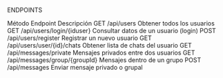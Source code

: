 ENDPOINTS

Método	Endpoint	Descripción
GET	/api/users	Obtener todos los usuarios
GET	/api/users/login/{iduser}	Consultar datos de un usuario (login)
POST	/api/users/register	Registrar un nuevo usuario
GET	/api/users/user/{id}/chats	Obtener lista de chats del usuario
GET	/api/messages/private	Mensajes privados entre dos usuarios
GET	/api/messages/group/{groupId}	Mensajes dentro de un grupo
POST	/api/messages	Enviar mensaje privado o grupal
